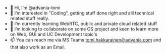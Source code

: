 - 👋  Hi, I’m @advania-tomi
- 👀  I’m interested in "Coding", getting stuff done right and alll technical related stuff really.
- 🌱  I’m currently learning WebRTC, public and private cloud related stuff
- 💞️  I’m looking to collaborate on some OS project and keen to learn more on Web, GUI and UC Development topic's
- 📫  You can reach me via MS Teams tomi.hakkarainen@advania.com and that also work as an Email.

